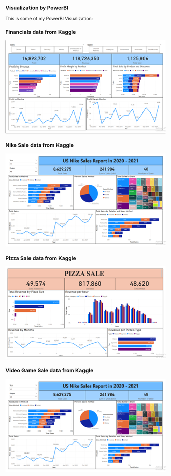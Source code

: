 ### Visualization by PowerBI
This is some of my PowerBI Visualization:
### Financials data from Kaggle
![](https://github.com/ThanhAn125/PowerBI_PDF/blob/main/Financials.png)
### Nike Sale data from Kaggle
![](https://github.com/ThanhAn125/PowerBI_PDF/blob/main/Nike.png)
### Pizza Sale data from Kaggle
![](https://github.com/ThanhAn125/PowerBI_PDF/blob/main/PizzaSale.png)
### Video Game Sale data from Kaggle
![](https://github.com/ThanhAn125/PowerBI_PDF/blob/main/Nike.png)
